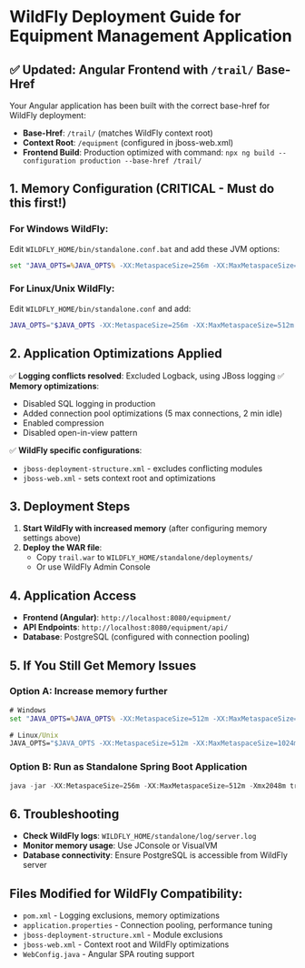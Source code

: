 # WildFly Deployment Guide for Equipment Management Application

## ✅ **Updated**: Angular Frontend with `/trail/` Base-Href

Your Angular application has been built with the correct base-href for WildFly deployment:

- **Base-Href**: `/trail/` (matches WildFly context root)
- **Context Root**: `/equipment` (configured in jboss-web.xml)
- **Frontend Build**: Production optimized with command: `npx ng build --configuration production --base-href /trail/`

## 1. Memory Configuration (CRITICAL - Must do this first!)

### For Windows WildFly:

Edit `WILDFLY_HOME/bin/standalone.conf.bat` and add these JVM options:

```bat
set "JAVA_OPTS=%JAVA_OPTS% -XX:MetaspaceSize=256m -XX:MaxMetaspaceSize=512m -Xmx2048m -Xms1024m"
```

### For Linux/Unix WildFly:

Edit `WILDFLY_HOME/bin/standalone.conf` and add:

```bash
JAVA_OPTS="$JAVA_OPTS -XX:MetaspaceSize=256m -XX:MaxMetaspaceSize=512m -Xmx2048m -Xms1024m"
```

## 2. Application Optimizations Applied

✅ **Logging conflicts resolved**: Excluded Logback, using JBoss logging
✅ **Memory optimizations**:

- Disabled SQL logging in production
- Added connection pool optimizations (5 max connections, 2 min idle)
- Enabled compression
- Disabled open-in-view pattern

✅ **WildFly specific configurations**:

- `jboss-deployment-structure.xml` - excludes conflicting modules
- `jboss-web.xml` - sets context root and optimizations

## 3. Deployment Steps

1. **Start WildFly with increased memory** (after configuring memory settings above)
2. **Deploy the WAR file**:
   - Copy `trail.war` to `WILDFLY_HOME/standalone/deployments/`
   - Or use WildFly Admin Console

## 4. Application Access

- **Frontend (Angular)**: `http://localhost:8080/equipment/`
- **API Endpoints**: `http://localhost:8080/equipment/api/`
- **Database**: PostgreSQL (configured with connection pooling)

## 5. If You Still Get Memory Issues

### Option A: Increase memory further

```bat
# Windows
set "JAVA_OPTS=%JAVA_OPTS% -XX:MetaspaceSize=512m -XX:MaxMetaspaceSize=1024m -Xmx4096m -Xms2048m"

# Linux/Unix
JAVA_OPTS="$JAVA_OPTS -XX:MetaspaceSize=512m -XX:MaxMetaspaceSize=1024m -Xmx4096m -Xms2048m"
```

### Option B: Run as Standalone Spring Boot Application

```powershell
java -jar -XX:MetaspaceSize=256m -XX:MaxMetaspaceSize=512m -Xmx2048m trail.war
```

## 6. Troubleshooting

- **Check WildFly logs**: `WILDFLY_HOME/standalone/log/server.log`
- **Monitor memory usage**: Use JConsole or VisualVM
- **Database connectivity**: Ensure PostgreSQL is accessible from WildFly server

## Files Modified for WildFly Compatibility:

- `pom.xml` - Logging exclusions, memory optimizations
- `application.properties` - Connection pooling, performance tuning
- `jboss-deployment-structure.xml` - Module exclusions
- `jboss-web.xml` - Context root and WildFly optimizations
- `WebConfig.java` - Angular SPA routing support
